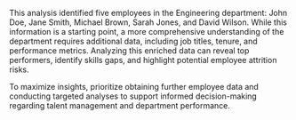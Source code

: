 This analysis identified five employees in the Engineering department: John Doe, Jane Smith, Michael Brown, Sarah Jones, and David Wilson.  While this information is a starting point, a more comprehensive understanding of the department requires additional data, including job titles, tenure, and performance metrics. Analyzing this enriched data can reveal top performers, identify skills gaps, and highlight potential employee attrition risks.  

To maximize insights, prioritize obtaining further employee data and conducting targeted analyses to support informed decision-making regarding talent management and department performance.